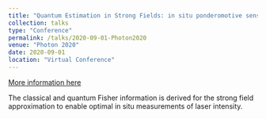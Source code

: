 ```yaml
---
title: "Quantum Estimation in Strong Fields: in situ ponderomotive sensing"
collection: talks
type: "Conference"
permalink: /talks/2020-09-01-Photon2020
venue: "Photon 2020"
date: 2020-09-01
location: "Virtual Conference"
---
```


[More information here](https://youtu.be/dRmk8-vE6ls)

The classical and quantum Fisher information is derived for the strong field approximation to enable optimal in situ  measurements of laser intensity.
